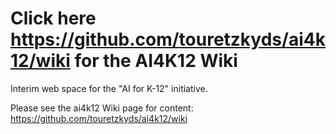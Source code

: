 # Click here https://github.com/touretzkyds/ai4k12/wiki for the AI4K12 Wiki

Interim web space for the "AI for K-12" initiative.

Please see the ai4k12 Wiki page for content:
https://github.com/touretzkyds/ai4k12/wiki
